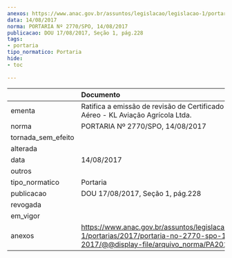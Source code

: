 ```yaml
---
anexos: https://www.anac.gov.br/assuntos/legislacao/legislacao-1/portarias/2017/portaria-no-2770-spo-14-08-2017/@@display-file/arquivo_norma/PA2017-2770.pdf
data: 14/08/2017
norma: PORTARIA Nº 2770/SPO, 14/08/2017
publicacao: DOU 17/08/2017, Seção 1, pág.228
tags:
- portaria
tipo_normatico: Portaria
hide: 
- toc 
 
---
```


|                    | Documento                                                                                                                                            |
|:-------------------|:-----------------------------------------------------------------------------------------------------------------------------------------------------|
| ementa             | Ratifica a emissão de revisão de Certificado de Operador Aéreo - KL Aviação Agrícola Ltda.                                                           |
| norma              | PORTARIA Nº 2770/SPO, 14/08/2017                                                                                                                     |
| tornada_sem_efeito |                                                                                                                                                      |
| alterada           |                                                                                                                                                      |
| data               | 14/08/2017                                                                                                                                           |
| outros             |                                                                                                                                                      |
| tipo_normatico     | Portaria                                                                                                                                             |
| publicacao         | DOU 17/08/2017, Seção 1, pág.228                                                                                                                     |
| revogada           |                                                                                                                                                      |
| em_vigor           |                                                                                                                                                      |
| anexos             | https://www.anac.gov.br/assuntos/legislacao/legislacao-1/portarias/2017/portaria-no-2770-spo-14-08-2017/@@display-file/arquivo_norma/PA2017-2770.pdf |